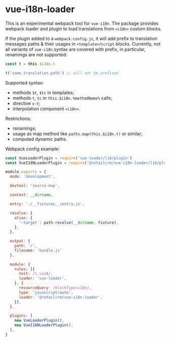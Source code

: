 # vue-i18n-loader

This is an experimental webpack tool for `vue-i18n`. The package provides webpack loader and plugin to load translations from
`<i18n>` custom blocks.

If the plugin added to a `webpack.config.js`, it will add
prefix to translation messages paths & their usages in `<template>`/`script` blocks.
Currently, not all variants of `vue-i18n` syntax are covered with prefix, in particular,
renamings are not supported:
```javascript
const t = this.$i18n.t

t('some.translation.path') // will not be prefixed
```

Supported syntax:
* methods `$t`, `$tc` in templates;
* methods `t`, `tc` in `this.$i18n.%methodName%` calls;
* directive `v-t`;
* interpolation component `<i18n>`.

Restrictions:
* renamings;
* usage as map method like `paths.map(this.$i18n.t)` or similar;
* computed dynamic paths.

Webpack config example:

```javascript
const VueLoaderPlugin = require('vue-loader/lib/plugin')
const VueI18NLoaderPlugin = require('@retailcrm/vue-i18n-loader/lib/plugin')

module.exports = {
  mode: 'development',

  devtool: 'source-map',

  context: __dirname,

  entry: './__fixtures__/entry.js',

  resolve: {
    alias: {
      '~target': path.resolve(__dirname, fixture),
    },
  },

  output: {
    path: '/',
    filename: 'bundle.js'
  },

  module: {
    rules: [{
      test: /\.vue$/,
      loader: 'vue-loader',
    }, {
      resourceQuery: /blockType=i18n/,
      type: 'javascript/auto',
      loader: '@retailcrm/vue-i18n-loader',
    }],
  },

  plugins: [
    new VueLoaderPlugin(),
    new VueI18NLoaderPlugin(),
  ],
}
```

